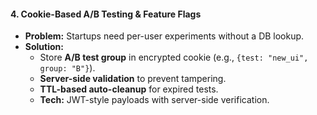 #### **4. Cookie-Based A/B Testing & Feature Flags**  
- **Problem:** Startups need per-user experiments without a DB lookup.  
- **Solution:**  
  - Store **A/B test group** in encrypted cookie (e.g., `{test: "new_ui", group: "B"}`).  
  - **Server-side validation** to prevent tampering.  
  - **TTL-based auto-cleanup** for expired tests.  
  - **Tech:** JWT-style payloads with server-side verification.  

